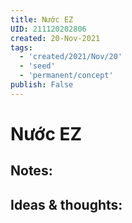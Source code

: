 ```yaml
---
title: Nước EZ
UID: 211120202806
created: 20-Nov-2021
tags:
  - 'created/2021/Nov/20'
  - 'seed'
  - 'permanent/concept'
publish: False
---
```

# Nước EZ

## Notes:


## Ideas & thoughts:


